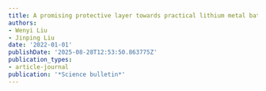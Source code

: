 ```yaml
---
title: A promising protective layer towards practical lithium metal batteries
authors:
- Wenyi Liu
- Jinping Liu
date: '2022-01-01'
publishDate: '2025-08-28T12:53:50.863775Z'
publication_types:
- article-journal
publication: '*Science bulletin*'
---
```

